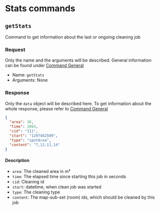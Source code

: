 # Stats commands

## `getStats`

Command to get information about the last or ongoing cleaning job

### Request

Only the name and the arguments will be described. General information can be found under [Command General](general.md#request)

- Name: `getStats`
- Arguments: None

### Response

Only the `data` object will be described here.
To get information about the whole response, please refer to [Command General](general.md#response)

```json
{
  "area": 36,
  "time": 2063,
  "cid": "111",
  "start": "1297462509",
  "type": "spotArea",
  "content": "7,12,11,14"
}
```

#### Description

- `area`: The cleaned area in m²
- `time`: The elapsed time since starting this job in seconds
- `cid`: Cleaning id
- `start`: datetime, when clean job was started
- `type`: The cleaning type
- `content`: The map-sub-set (room) ids, which should be cleaned by this job
